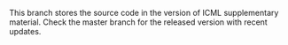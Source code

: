 This branch stores the source code in the version of ICML supplementary material. Check the master branch for the released version with recent updates.
